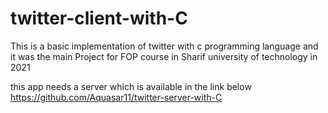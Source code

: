 # twitter-client-with-C

This is a basic implementation of twitter with c programming language and it was the main Project for FOP course in Sharif university of technology in 2021

this app needs a server which is available in the link below
https://github.com/Aquasar11/twitter-server-with-C
